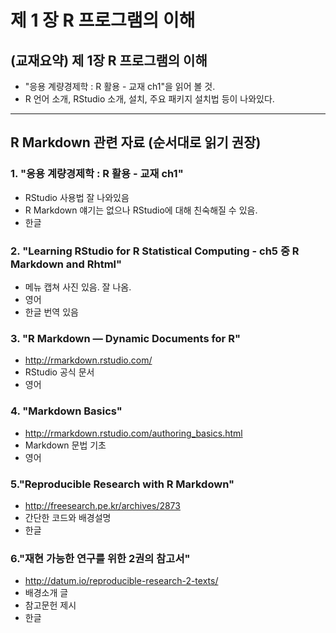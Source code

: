 # 제 1 장 R 프로그램의 이해


## (교재요약) 제 1장 R 프로그램의 이해

* "응용 계량경제학 : R 활용 - 교재 ch1"을 읽어 볼 것. 
* R 언어 소개, RStudio 소개, 설치, 주요 패키지 설치법 등이 나와있다.

-----------


## R Markdown 관련 자료 (순서대로 읽기 권장)

### 1. "응용 계량경제학 : R 활용 - 교재 ch1" 
* RStudio 사용법 잘 나와있음
* R Markdown 얘기는 없으나 RStudio에 대해 친숙해질 수 있음.
* 한글


### 2. "Learning RStudio for R Statistical Computing - ch5 중 R Markdown and Rhtml"
* 메뉴 캡쳐 사진 있음. 잘 나옴.
* 영어
* 한글 번역 있음

### 3. "R Markdown — Dynamic Documents for R"
* http://rmarkdown.rstudio.com/
* RStudio 공식 문서
* 영어

### 4. "Markdown Basics"
* http://rmarkdown.rstudio.com/authoring_basics.html
* Markdown 문법 기초
* 영어


### 5."Reproducible Research with R Markdown"
* http://freesearch.pe.kr/archives/2873
* 간단한 코드와 배경설명
* 한글


### 6."재현 가능한 연구를 위한 2권의 참고서"
* http://datum.io/reproducible-research-2-texts/
* 배경소개 글
* 참고문헌 제시
* 한글
